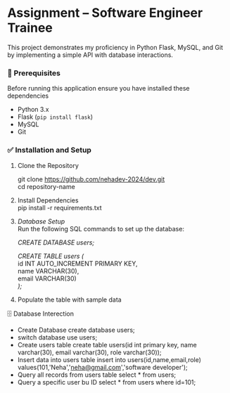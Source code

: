# Assignment – Software Engineer Trainee
This project demonstrates my proficiency in Python Flask, MySQL, and Git by implementing a simple API with database interactions.
### 🚀 Prerequisites
Before running this application ensure you have installed these dependencies
- Python 3.x
- Flask (`pip install flask`)
- MySQL
- Git
### ✅ Installation and Setup
1. Clone the Repository

   git clone https://github.com/nehadev-2024/dev.git  
   cd repository-name
   
2. Install Dependencies  
   pip install -r requirements.txt
3. *Database Setup*    
   Run the following SQL commands to set up the database:  

   *CREATE DATABASE users;*    
   
   *CREATE TABLE users (*  
       id INT AUTO_INCREMENT PRIMARY KEY,    
       name VARCHAR(30),    
       email VARCHAR(30)    
   *);*

4. Populate the table with sample data

🗄️ Database Interection

- Create Database create database users;  
- switch database  use users;  
- Create users table  create table users(id int primary key, name varchar(30), email varchar(30), role varchar(30));
- Insert data into users table  insert into users(id,name,email,role) values(101,'Neha','neha@gmail.com','software developer');
- Query all records from users table  select * from users;
- Query a specific user bu ID  select * from users where id=101; 


     

